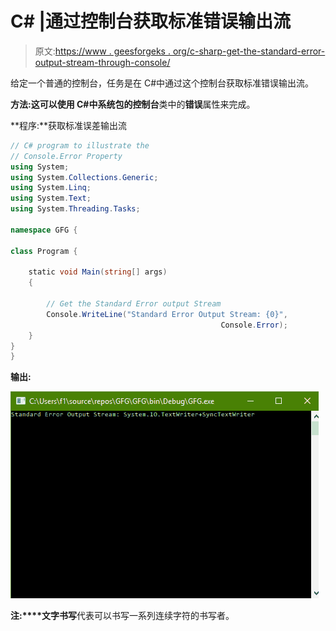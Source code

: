 # C# |通过控制台获取标准错误输出流

> 原文:[https://www . geesforgeks . org/c-sharp-get-the-standard-error-output-stream-through-console/](https://www.geeksforgeeks.org/c-sharp-getting-the-standard-error-output-stream-through-console/)

给定一个普通的控制台，任务是在 C#中通过这个控制台获取标准错误输出流。

**方法:**这可以使用 C#中系统包的**控制台**类中的**错误**属性来完成。

**程序:**获取标准误差输出流

```cs
// C# program to illustrate the
// Console.Error Property
using System;
using System.Collections.Generic;
using System.Linq;
using System.Text;
using System.Threading.Tasks;

namespace GFG {

class Program {

    static void Main(string[] args)
    {

        // Get the Standard Error output Stream
        Console.WriteLine("Standard Error Output Stream: {0}",
                                               Console.Error);
    }
}
}
```

**输出:**

![](img/1062752e1e87a0c97b4efec620cc1b8e.png)

**注:****文字书写**代表可以书写一系列连续字符的书写者。